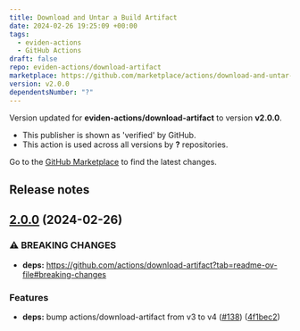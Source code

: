 ```yaml
---
title: Download and Untar a Build Artifact
date: 2024-02-26 19:25:09 +00:00
tags:
  - eviden-actions
  - GitHub Actions
draft: false
repo: eviden-actions/download-artifact
marketplace: https://github.com/marketplace/actions/download-and-untar-a-build-artifact
version: v2.0.0
dependentsNumber: "?"
---
```



Version updated for **eviden-actions/download-artifact** to version **v2.0.0**.
- This publisher is shown as 'verified' by GitHub.
- This action is used across all versions by **?** repositories.

Go to the [GitHub Marketplace](https://github.com/marketplace/actions/download-and-untar-a-build-artifact) to find the latest changes.

## Release notes

## [2.0.0](https://github.com/eviden-actions/download-artifact/compare/v1.1.2...v2.0.0) (2024-02-26)


### ⚠ BREAKING CHANGES

* **deps:** https://github.com/actions/download-artifact?tab=readme-ov-file#breaking-changes

### Features

* **deps:** bump actions/download-artifact from v3 to v4  ([#138](https://github.com/eviden-actions/download-artifact/issues/138)) ([4f1bec2](https://github.com/eviden-actions/download-artifact/commit/4f1bec213d6c4f3f88c9428378969cba8e84bc0b))


